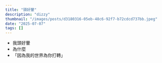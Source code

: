 ```yaml
---
title: "頭好暈"
description: "dizzy"
thumbnail: "/images/posts/d3180316-05eb-48c6-92f7-b72cdcd737bb.jpeg"
date: "2025-07-07"
tags: []
---
```

- 我頭好暈
- 為什麼
- 「因為我的世界為你打轉」
